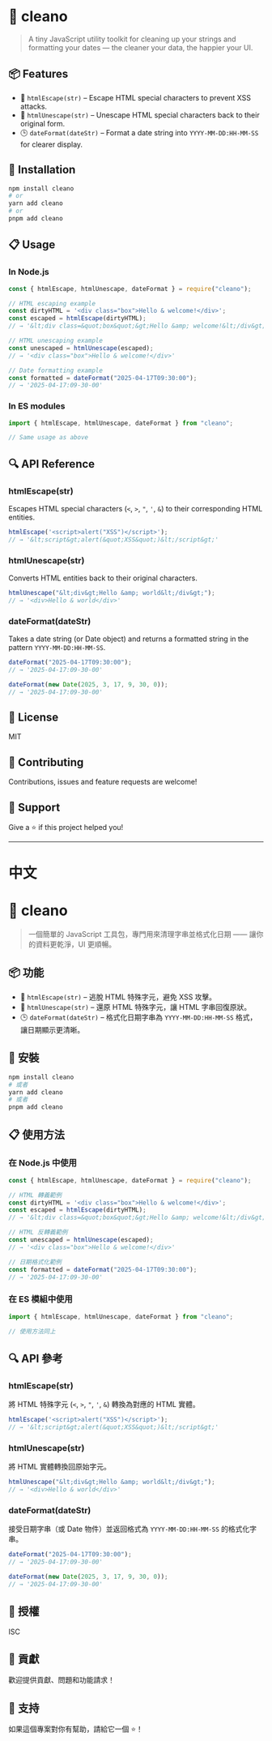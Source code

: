 # 🧼 cleano

> A tiny JavaScript utility toolkit for cleaning up your strings and formatting your dates — the cleaner your data, the happier your UI.

## 📦 Features

-   🧽 `htmlEscape(str)` – Escape HTML special characters to prevent XSS attacks.
-   🧼 `htmlUnescape(str)` – Unescape HTML special characters back to their original form.
-   🕒 `dateFormat(dateStr)` – Format a date string into `YYYY-MM-DD:HH-MM-SS` for clearer display.

## 🚀 Installation

```bash
npm install cleano
# or
yarn add cleano
# or
pnpm add cleano
```

## 📋 Usage

### In Node.js

```javascript
const { htmlEscape, htmlUnescape, dateFormat } = require("cleano");

// HTML escaping example
const dirtyHTML = '<div class="box">Hello & welcome!</div>';
const escaped = htmlEscape(dirtyHTML);
// → '&lt;div class=&quot;box&quot;&gt;Hello &amp; welcome!&lt;/div&gt;'

// HTML unescaping example
const unescaped = htmlUnescape(escaped);
// → '<div class="box">Hello & welcome!</div>'

// Date formatting example
const formatted = dateFormat("2025-04-17T09:30:00");
// → '2025-04-17:09-30-00'
```

### In ES modules

```javascript
import { htmlEscape, htmlUnescape, dateFormat } from "cleano";

// Same usage as above
```

## 🔍 API Reference

### htmlEscape(str)

Escapes HTML special characters (`<`, `>`, `"`, `'`, `&`) to their corresponding HTML entities.

```javascript
htmlEscape('<script>alert("XSS")</script>');
// → '&lt;script&gt;alert(&quot;XSS&quot;)&lt;/script&gt;'
```

### htmlUnescape(str)

Converts HTML entities back to their original characters.

```javascript
htmlUnescape("&lt;div&gt;Hello &amp; world&lt;/div&gt;");
// → '<div>Hello & world</div>'
```

### dateFormat(dateStr)

Takes a date string (or Date object) and returns a formatted string in the pattern `YYYY-MM-DD:HH-MM-SS`.

```javascript
dateFormat("2025-04-17T09:30:00");
// → '2025-04-17:09-30-00'

dateFormat(new Date(2025, 3, 17, 9, 30, 0));
// → '2025-04-17:09-30-00'
```

## 📝 License

MIT

## 🤝 Contributing

Contributions, issues and feature requests are welcome!

## 🙏 Support

Give a ⭐️ if this project helped you!

---

# 中文

# 🧼 cleano

> 一個簡單的 JavaScript 工具包，專門用來清理字串並格式化日期 —— 讓你的資料更乾淨，UI 更順暢。

## 📦 功能

-   🧽 `htmlEscape(str)` – 逃脫 HTML 特殊字元，避免 XSS 攻擊。
-   🧼 `htmlUnescape(str)` – 還原 HTML 特殊字元，讓 HTML 字串回復原狀。
-   🕒 `dateFormat(dateStr)` – 格式化日期字串為 `YYYY-MM-DD:HH-MM-SS` 格式，讓日期顯示更清晰。

## 🚀 安裝

```bash
npm install cleano
# 或者
yarn add cleano
# 或者
pnpm add cleano
```

## 📋 使用方法

### 在 Node.js 中使用

```javascript
const { htmlEscape, htmlUnescape, dateFormat } = require("cleano");

// HTML 轉義範例
const dirtyHTML = '<div class="box">Hello & welcome!</div>';
const escaped = htmlEscape(dirtyHTML);
// → '&lt;div class=&quot;box&quot;&gt;Hello &amp; welcome!&lt;/div&gt;'

// HTML 反轉義範例
const unescaped = htmlUnescape(escaped);
// → '<div class="box">Hello & welcome!</div>'

// 日期格式化範例
const formatted = dateFormat("2025-04-17T09:30:00");
// → '2025-04-17:09-30-00'
```

### 在 ES 模組中使用

```javascript
import { htmlEscape, htmlUnescape, dateFormat } from "cleano";

// 使用方法同上
```

## 🔍 API 參考

### htmlEscape(str)

將 HTML 特殊字元 (`<`, `>`, `"`, `'`, `&`) 轉換為對應的 HTML 實體。

```javascript
htmlEscape('<script>alert("XSS")</script>');
// → '&lt;script&gt;alert(&quot;XSS&quot;)&lt;/script&gt;'
```

### htmlUnescape(str)

將 HTML 實體轉換回原始字元。

```javascript
htmlUnescape("&lt;div&gt;Hello &amp; world&lt;/div&gt;");
// → '<div>Hello & world</div>'
```

### dateFormat(dateStr)

接受日期字串（或 Date 物件）並返回格式為 `YYYY-MM-DD:HH-MM-SS` 的格式化字串。

```javascript
dateFormat("2025-04-17T09:30:00");
// → '2025-04-17:09-30-00'

dateFormat(new Date(2025, 3, 17, 9, 30, 0));
// → '2025-04-17:09-30-00'
```

## 📝 授權

ISC

## 🤝 貢獻

歡迎提供貢獻、問題和功能請求！

## 🙏 支持

如果這個專案對你有幫助，請給它一個 ⭐️！
